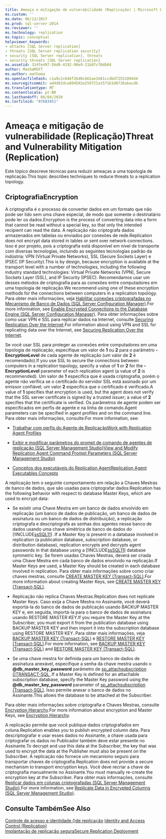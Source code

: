 ```yaml
---
title: Ameaça e mitigação de vulnerabilidade (Replicação) | Microsoft Docs
ms.custom: ''
ms.date: 06/13/2017
ms.prod: sql-server-2014
ms.reviewer: ''
ms.technology: replication
ms.topic: conceptual
helpviewer_keywords:
- attacks [SQL Server replication]
- threats [SQL Server replication security]
- security [SQL Server replication], threats
- security threats [SQL Server replication]
ms.assetid: 314fe497-56d8-4192-98e9-21b87cf8db04
author: MashaMSFT
ms.author: mathoma
ms.openlocfilehash: c1a9c2c646f26d0cb61ae3d41ccdbd72551094d4
ms.sourcegitcommit: ad4d92dce894592a259721a1571b1d8736abacdb
ms.translationtype: MT
ms.contentlocale: pt-BR
ms.lasthandoff: 08/04/2020
ms.locfileid: "87683451"
---
```

# <a name="threat-and-vulnerability-mitigation-replication"></a><span data-ttu-id="03f0b-102">Ameaça e mitigação de vulnerabilidade (Replicação)</span><span class="sxs-lookup"><span data-stu-id="03f0b-102">Threat and Vulnerability Mitigation (Replication)</span></span>
  <span data-ttu-id="03f0b-103">Este tópico descreve técnicas para reduzir ameaças a uma topologia de replicação.</span><span class="sxs-lookup"><span data-stu-id="03f0b-103">This topic describes techniques to reduce threats to a replication topology.</span></span>  
  
## <a name="encryption"></a><span data-ttu-id="03f0b-104">Criptografia</span><span class="sxs-lookup"><span data-stu-id="03f0b-104">Encryption</span></span>  
 <span data-ttu-id="03f0b-105">A criptografia é o processo de converter dados em um formato que não pode ser lido sem uma chave especial, de modo que somente o destinatário pode ler os dados.</span><span class="sxs-lookup"><span data-stu-id="03f0b-105">Encryption is the process of converting data into a form that cannot be read without a special key, so that only the intended recipient can read the data.</span></span> <span data-ttu-id="03f0b-106">A replicação não criptografa dados armazenados em tabelas ou enviados por conexões de rede.</span><span class="sxs-lookup"><span data-stu-id="03f0b-106">Replication does not encrypt data stored in tables or sent over network connections.</span></span> <span data-ttu-id="03f0b-107">Isso é por projeto, pois a criptografia está disponível em nível de transporte com diversas tecnologias, incluindo as seguintes tecnologias padrão da indústria: VPN (Virtual Private Networks), SSL (Secure Sockets Layer) e IPSEC (IP Security).</span><span class="sxs-lookup"><span data-stu-id="03f0b-107">This is by design, because encryption is available at the transport level with a number of technologies, including the following industry standard technologies: Virtual Private Networks (VPN), Secure Sockets Layer (SSL), and IP Security (IPSEC).</span></span> <span data-ttu-id="03f0b-108">Recomendamos usar um desses métodos de criptografia para as conexões entre computadores em uma topologia de replicação.</span><span class="sxs-lookup"><span data-stu-id="03f0b-108">We recommend using one of these encryption methods for the connections between computers in a replication topology.</span></span> <span data-ttu-id="03f0b-109">Para obter mais informações, veja [Habilitar conexões criptografadas no Mecanismo de Banco de Dados &#40;SQL Server Configuration Manager&#41;](../../../database-engine/configure-windows/enable-encrypted-connections-to-the-database-engine.md).</span><span class="sxs-lookup"><span data-stu-id="03f0b-109">For more information, see [Enable Encrypted Connections to the Database Engine &#40;SQL Server Configuration Manager&#41;](../../../database-engine/configure-windows/enable-encrypted-connections-to-the-database-engine.md).</span></span> <span data-ttu-id="03f0b-110">Para obter informações sobre como usar VPN e SSL para replicar dados na Internet, consulte [Securing Replication Over the Internet](securing-replication-over-the-internet.md).</span><span class="sxs-lookup"><span data-stu-id="03f0b-110">For information about using VPN and SSL for replicating data over the Internet, see [Securing Replication Over the Internet](securing-replication-over-the-internet.md).</span></span>  
  
 <span data-ttu-id="03f0b-111">Se você usar SSL para proteger as conexões entre computadores em uma topologia de replicação, especifique um valor de **1** ou **2** para o parâmetro **-EncryptionLevel** de cada agente de replicação (um valor de **2** é recomendado).</span><span class="sxs-lookup"><span data-stu-id="03f0b-111">If you use SSL to secure the connections between computers in a replication topology, specify a value of **1** or **2** for the **-EncryptionLevel** parameter of each replication agent (a value of **2** is recommended).</span></span> <span data-ttu-id="03f0b-112">Um valor de **1** especifica que é usada criptografia, porém o agente não verifica se o certificado do servidor SSL está assinado por um emissor confiável; um valor **2** especifica que o certificado é verificado.</span><span class="sxs-lookup"><span data-stu-id="03f0b-112">A value of **1** specifies that encryption is used, but the agent does not verify that the SSL server certificate is signed by a trusted issuer; a value of **2** specifies that the certificate is verified.</span></span> <span data-ttu-id="03f0b-113">Os parâmetros de agente podem ser especificados em perfis de agente e na linha de comando.</span><span class="sxs-lookup"><span data-stu-id="03f0b-113">Agent parameters can be specified in agent profiles and on the command line.</span></span> <span data-ttu-id="03f0b-114">Para obter mais informações, consulte:</span><span class="sxs-lookup"><span data-stu-id="03f0b-114">For more information, see:</span></span>  
  
-   [<span data-ttu-id="03f0b-115">Trabalhar com perfis do Agente de Replicação</span><span class="sxs-lookup"><span data-stu-id="03f0b-115">Work with Replication Agent Profiles</span></span>](../agents/replication-agent-profiles.md)  
  
-   [<span data-ttu-id="03f0b-116">Exibir e modificar parâmetros do prompt de comando de agentes de replicação &#40;SQL Server Management Studio&#41;</span><span class="sxs-lookup"><span data-stu-id="03f0b-116">View and Modify Replication Agent Command Prompt Parameters &#40;SQL Server Management Studio&#41;</span></span>](../agents/view-and-modify-replication-agent-command-prompt-parameters.md)  
  
-   [<span data-ttu-id="03f0b-117">Conceitos dos executáveis do Replication Agent</span><span class="sxs-lookup"><span data-stu-id="03f0b-117">Replication Agent Executables Concepts</span></span>](../concepts/replication-agent-executables-concepts.md)  
  
 <span data-ttu-id="03f0b-118">A replicação tem o seguinte comportamento em relação a Chaves Mestras de banco de dados, que são usadas para criptografar dados:</span><span class="sxs-lookup"><span data-stu-id="03f0b-118">Replication has the following behavior with respect to database Master Keys, which are used to encrypt data:</span></span>  
  
-   <span data-ttu-id="03f0b-119">Se existir uma Chave Mestra em um banco de dados envolvido em replicação (um banco de dados de publicação, um banco de dados de assinatura ou um banco de dados de distribuição), a replicação criptografa e descriptografa as senhas dos agentes nesse banco de dados usando uma chave simétrica de banco de dados do [!INCLUDE[ssSQL11](../../../includes/sssql11-md.md)] .</span><span class="sxs-lookup"><span data-stu-id="03f0b-119">If a Master Key is present in a database involved in replication (a publication database, subscription database, or distribution database), replication encrypts and decrypts agent passwords in that database using a [!INCLUDE[ssSQL11](../../../includes/sssql11-md.md)] database symmetric key.</span></span> <span data-ttu-id="03f0b-120">Se forem usadas Chaves Mestras, deverá ser criada uma Chave Mestra em cada banco de dados envolvido na replicação.</span><span class="sxs-lookup"><span data-stu-id="03f0b-120">If Master Keys are used, a Master Key should be created in each database involved in replication.</span></span> <span data-ttu-id="03f0b-121">Para obter mais informações sobre como criar chaves mestras, consulte [CREATE MASTER KEY &#40;Transact-SQL&#41;](/sql/t-sql/statements/create-master-key-transact-sql).</span><span class="sxs-lookup"><span data-stu-id="03f0b-121">For more information about creating Master Keys, see [CREATE MASTER KEY &#40;Transact-SQL&#41;](/sql/t-sql/statements/create-master-key-transact-sql).</span></span>  
  
-   <span data-ttu-id="03f0b-122">Replicação não replica Chaves Mestras.</span><span class="sxs-lookup"><span data-stu-id="03f0b-122">Replication does not replicate Master Keys.</span></span> <span data-ttu-id="03f0b-123">Caso exija a Chave Mestra no Assinante, você deverá exportá-la do banco de dados de publicação usando BACKUP MASTER KEY e, em seguida, importá-la para o banco de dados de assinatura usando RESTORE MASTER KEY.</span><span class="sxs-lookup"><span data-stu-id="03f0b-123">If you require the Master Key at the Subscriber, you must export it from the publication database using BACKUP MASTER KEY and then import it into the subscription database using RESTORE MASTER KEY.</span></span> <span data-ttu-id="03f0b-124">Para obter mais informações, veja [BACKUP MASTER KEY &#40;Transact-SQL&#41;](/sql/t-sql/statements/backup-master-key-transact-sql) e [RESTORE MASTER KEY &#40;Transact-SQL&#41;](/sql/t-sql/statements/restore-master-key-transact-sql).</span><span class="sxs-lookup"><span data-stu-id="03f0b-124">For more information, see [BACKUP MASTER KEY &#40;Transact-SQL&#41;](/sql/t-sql/statements/backup-master-key-transact-sql) and [RESTORE MASTER KEY &#40;Transact-SQL&#41;](/sql/t-sql/statements/restore-master-key-transact-sql).</span></span>  
  
-   <span data-ttu-id="03f0b-125">Se uma chave mestra for definida para um banco de dados de assinatura anexável, especifique a senha da chave mestra usando o **@db_master_key_password** parâmetro de [sp_attachsubscription &#40;&#41;TRANSACT-SQL ](/sql/relational-databases/system-stored-procedures/sp-attachsubscription-transact-sql).</span><span class="sxs-lookup"><span data-stu-id="03f0b-125">If a Master Key is defined for an attachable subscription database, specify the Master Key password using the **@db_master_key_password** parameter of [sp_attachsubscription &#40;Transact-SQL&#41;](/sql/relational-databases/system-stored-procedures/sp-attachsubscription-transact-sql).</span></span> <span data-ttu-id="03f0b-126">Isso permite anexar o banco de dados no Assinante.</span><span class="sxs-lookup"><span data-stu-id="03f0b-126">This allows the database to be attached at the Subscriber.</span></span>  
  
 <span data-ttu-id="03f0b-127">Para obter mais informações sobre criptografia e Chaves Mestras, consulte [Encryption Hierarchy](../../security/encryption/encryption-hierarchy.md).</span><span class="sxs-lookup"><span data-stu-id="03f0b-127">For more information about encryption and Master Keys, see [Encryption Hierarchy](../../security/encryption/encryption-hierarchy.md).</span></span>  
  
 <span data-ttu-id="03f0b-128">A replicação permite que você publique dados criptografados em coluna.</span><span class="sxs-lookup"><span data-stu-id="03f0b-128">Replication enables you to publish encrypted column data.</span></span> <span data-ttu-id="03f0b-129">Para descriptografar e usar esses dados no Assinante, a chave usada para criptografar os dados no Publicador também deve estar presente no Assinante.</span><span class="sxs-lookup"><span data-stu-id="03f0b-129">To decrypt and use this data at the Subscriber, the key that was used to encrypt the data at the Publisher must also be present on the Subscriber.</span></span> <span data-ttu-id="03f0b-130">A replicação não fornece um mecanismo seguro para transportar chaves de criptografia.</span><span class="sxs-lookup"><span data-stu-id="03f0b-130">Replication does not provide a secure mechanism to transport encryption keys.</span></span> <span data-ttu-id="03f0b-131">Você deve recriar a chave de criptografia manualmente no Assinante.</span><span class="sxs-lookup"><span data-stu-id="03f0b-131">You must manually re-create the encryption key at the Subscriber.</span></span> <span data-ttu-id="03f0b-132">Para obter mais informações, consulte [Replicar dados em colunas criptografadas &#40;SQL Server Management Studio&#41;](replicate-data-in-encrypted-columns-sql-server-management-studio.md).</span><span class="sxs-lookup"><span data-stu-id="03f0b-132">For more information, see [Replicate Data in Encrypted Columns &#40;SQL Server Management Studio&#41;](replicate-data-in-encrypted-columns-sql-server-management-studio.md).</span></span>  
  
## <a name="see-also"></a><span data-ttu-id="03f0b-133">Consulte Também</span><span class="sxs-lookup"><span data-stu-id="03f0b-133">See Also</span></span>  
 <span data-ttu-id="03f0b-134">[Controle de acesso e identidade &#40;&#41;de replicação](identity-and-access-control-replication.md) </span><span class="sxs-lookup"><span data-stu-id="03f0b-134">[Identity and Access Control &#40;Replication&#41;](identity-and-access-control-replication.md) </span></span>  
 [<span data-ttu-id="03f0b-135">Implantação de replicação segura</span><span class="sxs-lookup"><span data-stu-id="03f0b-135">Secure Replication Deployment</span></span>](view-and-modify-replication-security-settings.md)  
  
  
